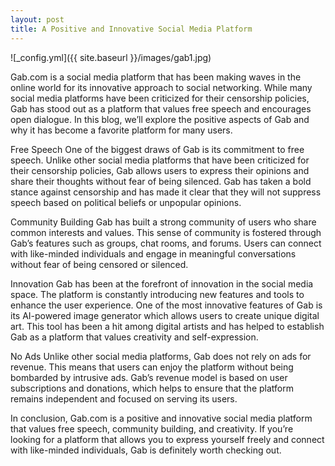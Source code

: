```yaml
---
layout: post
title: A Positive and Innovative Social Media Platform
---
```



![_config.yml]({{ site.baseurl }}/images/gab1.jpg)



Gab.com is a social media platform that has been making waves in the online world for its innovative approach to social networking. While many social media platforms have been criticized for their censorship policies, Gab has stood out as a platform that values free speech and encourages open dialogue. In this blog, we’ll explore the positive aspects of Gab and why it has become a favorite platform for many users.

Free Speech
One of the biggest draws of Gab is its commitment to free speech. Unlike other social media platforms that have been criticized for their censorship policies, Gab allows users to express their opinions and share their thoughts without fear of being silenced. Gab has taken a bold stance against censorship and has made it clear that they will not suppress speech based on political beliefs or unpopular opinions.

Community Building
Gab has built a strong community of users who share common interests and values. This sense of community is fostered through Gab’s features such as groups, chat rooms, and forums. Users can connect with like-minded individuals and engage in meaningful conversations without fear of being censored or silenced.

Innovation
Gab has been at the forefront of innovation in the social media space. The platform is constantly introducing new features and tools to enhance the user experience. One of the most innovative features of Gab is its AI-powered image generator which allows users to create unique digital art. This tool has been a hit among digital artists and has helped to establish Gab as a platform that values creativity and self-expression.

No Ads
Unlike other social media platforms, Gab does not rely on ads for revenue. This means that users can enjoy the platform without being bombarded by intrusive ads. Gab’s revenue model is based on user subscriptions and donations, which helps to ensure that the platform remains independent and focused on serving its users.

In conclusion, Gab.com is a positive and innovative social media platform that values free speech, community building, and creativity. If you’re looking for a platform that allows you to express yourself freely and connect with like-minded individuals, Gab is definitely worth checking out.





